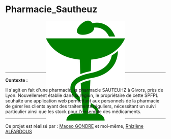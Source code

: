 
# Pharmacie_Sautheuz
<div style="max-height: 150px;" align="center">
    <img src="public/images/logo_pharmacie.png" />
</div>


------------------------------------------------------------------------------------------------------------

__Contexte :__

Il s'agit en fait d'une pharmacie, la pharmacie SAUTEUHZ à Givors, près de Lyon. Nouvellement établie
dans la région, le propriétaire de cette SPFPL souhaite une application web permettant aux personnels de la pharmacie de gérer les clients ayant des traitements réguliers, nécessitant un suivi particulier ainsi que les stock pour l'ensemble des médicaments.

------------------------------------------------------------------------------------------------------------

Ce projet est réalisé par : [Maceo GONDRE](https://github.com/Maceoggit) et moi-même, [Rhizlène ALFARDOUS](https://github.com/Rhizlene)


